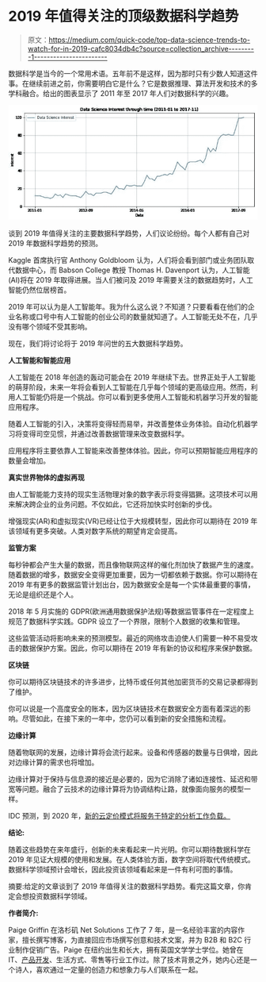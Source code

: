 # 2019 年值得关注的顶级数据科学趋势

> 原文：<https://medium.com/quick-code/top-data-science-trends-to-watch-for-in-2019-cafc8034db4c?source=collection_archive---------1----------------------->

数据科学是当今的一个常用术语。五年前不是这样，因为那时只有少数人知道这件事。在继续前进之前，你需要明白它是什么？它是数据推理、算法开发和技术的多学科融合。给出的图表显示了 2011 年至 2017 年人们对数据科学的兴趣。

![](img/1699ad3f419be32cf7c99f968d8d1783.png)

谈到 2019 年值得关注的主要数据科学趋势，人们议论纷纷。每个人都有自己对 2019 年数据科学趋势的预测。

Kaggle 首席执行官 Anthony Goldbloom 认为，人们将会看到部门或业务团队取代数据中心，而 Babson College 教授 Thomas H. Davenport 认为，人工智能(AI)将在 2019 年取得进展。当人们被问及 2019 年需要关注的数据趋势时，人工智能仍然位居榜首。

2019 年可以认为是人工智能年。我为什么这么说？不知道？只要看看在他们的企业名称或口号中有人工智能的创业公司的数量就知道了。人工智能无处不在，几乎没有哪个领域不受其影响。

现在，我们将讨论将于 2019 年问世的五大数据科学趋势。

**人工智能和智能应用**

人工智能在 2018 年创造的轰动可能会在 2019 年继续下去。世界正处于人工智能的萌芽阶段，未来一年将会看到人工智能在几乎每个领域的更高级应用。然而，利用人工智能仍将是一个挑战。你可以看到更多使用人工智能和机器学习开发的智能应用程序。

随着人工智能的引入，决策将变得轻而易举，并改善整体业务体验。自动化机器学习将变得司空见惯，并通过改善数据管理来改变数据科学。

应用程序将主要依靠人工智能来改善整体体验。因此，你可以预期智能应用程序的数量会增加。

**真实世界物体的虚拟再现**

由人工智能能力支持的现实生活物理对象的数字表示将变得猖獗。这项技术可以用来解决跨企业的业务问题。不仅如此，它还将加快实时创新的步伐。

增强现实(AR)和虚拟现实(VR)已经让位于大规模转型，因此你可以期待在 2019 年该领域有更多突破。人类对数字系统的期望肯定会提高。

**监管方案**

每秒钟都会产生大量的数据，而且像物联网这样的催化剂加快了数据产生的速度。随着数据的增多，数据安全变得更加重要，因为一切都依赖于数据。你可以期待在 2019 年有更多的数据监管计划出台，因为数据安全是每一个实体最重要的事情，无论是组织还是个人。

2018 年 5 月实施的 GDPR(欧洲通用数据保护法规)等数据监管事件在一定程度上规范了数据科学实践。GDPR 设立了一个界限，限制个人数据的收集和管理。

这些监管活动将影响未来的预测模型。最近的网络攻击迫使人们需要一种不易受攻击的数据保护方案。因此，你可以期待在 2019 年有新的协议和程序来保护数据。

**区块链**

你可以期待区块链技术的许多进步，比特币或任何其他加密货币的交易记录都得到了维护。

你可以说是一个高度安全的账本，因为区块链技术在数据安全方面有着深远的影响。尽管如此，在接下来的一年中，您仍可以看到新的安全措施和流程。

**边缘计算**

随着物联网的发展，边缘计算将会流行起来。设备和传感器的数量与日俱增，因此对边缘计算的需求也将增加。

边缘计算对于保持与信息源的接近是必要的，因为它消除了诸如连接性、延迟和带宽等问题。融合了云技术的边缘计算将为协调结构让路，就像面向服务的模型一样。

IDC 预测，到 2020 年，[新的云定价模式将服务于特定的分析工作负载。](https://www.idc.com/research/viewtoc.jsp?containerId=US41866016)

**结论:**

随着这些趋势在来年盛行，创新的未来看起来一片光明。你可以期待数据科学在 2019 年见证大规模的使用和发展。在人类体验方面，数字空间将取代传统模式。数据科学领域预计会增长，因此投资该领域看起来是一件有利可图的事情。

摘要:给定的文章谈到了 2019 年值得关注的数据科学趋势。看完这篇文章，你肯定会想投资数据科学领域。

**作者简介:**

Paige Griffin 在洛杉矶 Net Solutions 工作了 7 年，是一名经验丰富的内容作家，擅长撰写博客，为直接回应市场撰写创意和技术文案，并为 B2B 和 B2C 行业制作促销广告。Paige 在纽约出生和长大，拥有英国文学学士学位。她曾在 IT、[产品开发](https://www.netsolutions.com/product-development)、生活方式、零售等行业工作过。除了技术背景之外，她内心还是一个诗人，喜欢通过一定量的创造力和想象力与人们联系在一起。